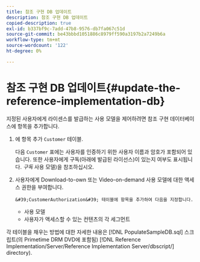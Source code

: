 ```yaml
---
title: 참조 구현 DB 업데이트
description: 참조 구현 DB 업데이트
copied-description: true
exl-id: b337bf9c-7add-47b8-9576-db7fa067c51d
source-git-commit: be43bbbd1051886c8979ff590a3197b2a7249b6a
workflow-type: tm+mt
source-wordcount: '122'
ht-degree: 0%

---
```


# 참조 구현 DB 업데이트{#update-the-reference-implementation-db}

지정된 사용자에게 라이센스를 발급하는 사용 모델을 제어하려면 참조 구현 데이터베이스에 항목을 추가합니다.

1. 에 항목 추가 `Customer` 테이블.

   다음 `Customer` 표에는 사용자를 인증하기 위한 사용자 이름과 암호가 포함되어 있습니다. 또한 사용자에게 구독(아래에 발급된 라이선스)이 있는지 여부도 표시됩니다. *구독* 사용 모델)을 참조하십시오.

1. 사용자에게 Download-to-own 또는 Video-on-demand 사용 모델에 대한 액세스 권한을 부여합니다.

       &#39;CustomerAuthorization&#39; 테이블에 항목을 추가하여 다음을 지정합니다.
   
   * 사용 모델
   * 사용자가 액세스할 수 있는 컨텐츠의 각 세그먼트

각 테이블을 채우는 방법에 대한 자세한 내용은 [!DNL PopulateSampleDB.sql] 스크립트(의 Primetime DRM DVD에 포함됨) [!DNL Reference Implementation/Server/Reference Implementation Server/dbscript/] directory).
